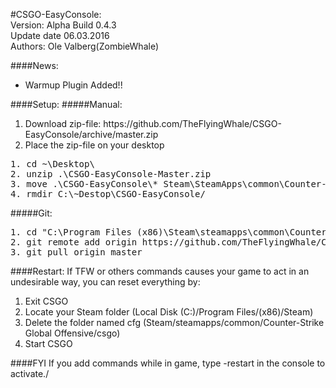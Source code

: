 #CSGO-EasyConsole: <br>
Version: Alpha Build 0.4.3<br>
Update date 06.03.2016<br>
Authors: Ole Valberg(ZombieWhale)<br>

####News: 
<ul>
<li> Warmup Plugin Added!! </li>
</ul>

####Setup:
#####Manual:
<ol>
	<li>Download zip-file: https://github.com/TheFlyingWhale/CSGO-EasyConsole/archive/master.zip </li>
<li>Place the zip-file on your desktop</li>
</ol>
<pre>
1. cd ~\Desktop\
2. unzip .\CSGO-EasyConsole-Master.zip
3. move .\CSGO-EasyConsole\* Steam\SteamApps\common\Counter-Strike Global Offensive\csgo\cfg
4. rmdir C:\~Destop\CSGO-EasyConsole/
</pre>
#####Git:
<pre>
1. cd "C:\Program Files (x86)\Steam\steamapps\common\Counter-Strike Global Offensive\csgo\cfg"
2. git remote add origin https://github.com/TheFlyingWhale/CSGO-EasyConsole.git
3. git pull origin master
</pre>

####Restart:
If TFW or others commands causes your game to act in an undesirable way, you can reset everything by:
<ol>
	<li>Exit CSGO</li>
	<li>Locate your Steam folder (Local Disk (C:)/Program Files/(x86)/Steam)</li>
	<li>Delete the folder named cfg (Steam/steamapps/common/Counter-Strike Global Offensive/csgo)</li>
	<li>Start CSGO</li>
</ol>

####FYI
If you add commands while in game, type -restart in the console to activate./
<!--
If you add commands while in game, type -restart in the console to activate./
// Things that needs to be fixed:
//
//
// Things that works, but should be fixed:
//
//
-->
